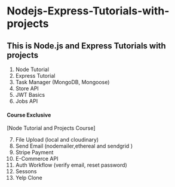 # Nodejs-Express-Tutorials-with-projects
## This is Node.js and Express Tutorials with projects


1. Node Tutorial
2. Express Tutorial
3. Task Manager (MongoDB, Mongoose)
4. Store API
5. JWT Basics
6. Jobs API

#### Course Exclusive

[Node Tutorial and Projects Course]

7. File Upload (local and cloudinary)
8. Send Email (nodemailer,ethereal and sendgrid )
9. Stripe Payment
10. E-Commerce API
11. Auth Workflow (verify email, reset password)
12. Sessons
13. Yelp Clone
